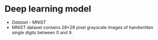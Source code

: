 # Deep learning model
- *Dataset* - MNIST 
- MNIST dataset contains 28×28 pixel grayscale images of handwritten single digits between 0 and 9.
